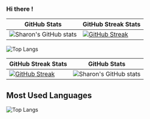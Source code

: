 ### Hi there !

| GitHub Stats | GitHub Streak Stats |
| ------------ | ------------- |
| ![Sharon's GitHub stats](https://github-readme-stats.vercel.app/api?username=atienosonia&show_icons=true&theme=great-gatsby) | [![GitHub Streak](https://streak-stats.demolab.com/?user=atienosonia&theme=dark)](https://git.io/streak-stats) | 

![Top Langs](https://github-readme-stats.vercel.app/api/top-langs/?username=atienosonia&langs_count=8)

| GitHub Streak Stats | GitHub Stats |
| ------------------- | ------------ |
| [![GitHub Streak](https://streak-stats.demolab.com/?user=atienosonia&theme=dark)](https://git.io/streak-stats) | ![Sharon's GitHub stats](https://github-readme-stats.vercel.app/api?username=atienosonia&show_icons=true&theme=great-gatsby) |

## Most Used Languages

![Top Langs](https://github-readme-stats.vercel.app/api/top-langs/?username=atienosonia&langs_count=8)






